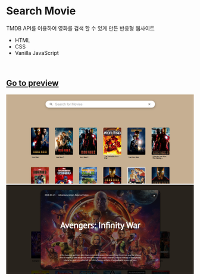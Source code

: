 # Search Movie

TMDB API를 이용하여 영화를 검색 할 수 있게 만든 반응형 웹사이트
- HTML
- CSS
- Vanilla JavaScript

<br>

## [Go to preview](https://www.notion.so/Preview-Vanilla-Search-Movie-1cf125e270624d65bf727197411b4ee4)

![Main Page Screenshot](/assets/images/screenshot.png)
![Main Page Screenshot](/assets/images/screenshot2.png)